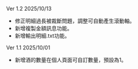 Ver 1.2 2025/10/13
- 修正明細過長被裁斷問題，調整可自動產生滾動軸。
- 新增複製金額訊息功能。
- 新增輸出明細.txt功能。

Ver 1.1 2025/10/01
- 新增酒的數量在個人頁面可自訂數量，預設為1。
